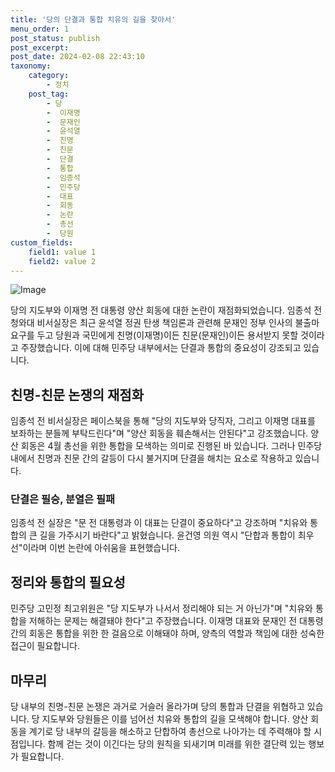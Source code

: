```yaml
---
title: '당의 단결과 통합 치유의 길을 찾아서'
menu_order: 1
post_status: publish
post_excerpt: 
post_date: 2024-02-08 22:43:10
taxonomy:
    category:
        - 정치
    post_tag:
        - 당
        -  이재명
        -  문재인
        -  윤석열
        -  친명
        -  친문
        -  단결
        -  통합
        -  임종석
        -  민주당
        -  대표
        -  회동
        -  논란
        -  총선
        -  당원
custom_fields:
    field1: value 1
    field2: value 2
---
```


![Image](https://imgnews.pstatic.net/image/123/2024/02/08/0002327246_001_20240208152701181.jpg?type=w647)

당의 지도부와 이재명 전 대통령 양산 회동에 대한 논란이 재점화되었습니다. 임종석 전 청와대 비서실장은 최근 윤석열 정권 탄생 책임론과 관련해 문재인 정부 인사의 불출마 요구를 두고 당원과 국민에게 친명(이재명)이든 친문(문재인)이든 용서받지 못할 것이라고 주장했습니다. 이에 대해 민주당 내부에서는 단결과 통합의 중요성이 강조되고 있습니다.
## 친명-친문 논쟁의 재점화
임종석 전 비서실장은 페이스북을 통해 "당의 지도부와 당직자, 그리고 이재명 대표를 보좌하는 분들께 부탁드린다"며 "양산 회동을 훼손해서는 안된다"고 강조했습니다. 양산 회동은 4월 총선을 위한 통합을 모색하는 의미로 진행된 바 있습니다. 그러나 민주당 내에서 친명과 친문 간의 갈등이 다시 불거지며 단결을 해치는 요소로 작용하고 있습니다.
### 단결은 필승, 분열은 필패
임종석 전 실장은 "문 전 대통령과 이 대표는 단결이 중요하다"고 강조하며 "치유와 통합의 큰 길을 가주시기 바란다"고 밝혔습니다. 윤건영 의원 역시 "단합과 통합이 최우선"이라며 이번 논란에 아쉬움을 표현했습니다.
## 정리와 통합의 필요성
민주당 고민정 최고위원은 "당 지도부가 나서서 정리해야 되는 거 아닌가"며 "치유와 통합을 저해하는 문제는 해결돼야 한다"고 주장했습니다. 이재명 대표와 문재인 전 대통령 간의 회동은 통합을 위한 한 걸음으로 이해돼야 하며, 양측의 역할과 책임에 대한 성숙한 접근이 필요합니다.
## 마무리
당 내부의 친명-친문 논쟁은 과거로 거슬러 올라가며 당의 통합과 단결을 위협하고 있습니다. 당 지도부와 당원들은 이를 넘어선 치유와 통합의 길을 모색해야 합니다. 양산 회동을 계기로 당 내부의 갈등을 해소하고 단합하여 총선으로 나아가는 데 주력해야 할 시점입니다. 함께 걷는 것이 이긴다는 당의 원칙을 되새기며 미래를 위한 결단력 있는 행보가 필요합니다.
